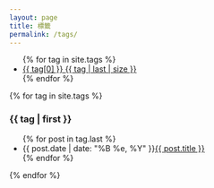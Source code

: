 ```yaml
---
layout: page
title: 標籤
permalink: /tags/
---
```


<div id="tags">
  <ul id="label_box">
  {% for tag in site.tags %}
    <li><a href="{{ site.baseurl }}/tags/#{{ tag[0] }}">{{ tag[0] }} <span>{{ tag | last | size }}</span></a></li>
  {% endfor %}
  </ul>

  <div class="post post-archive">
  {% for tag in site.tags %}
  <h3 id="{{ tag | first }}">{{ tag | first }}</h3>
  <ul>
      {% for post in tag.last %}
          <li><span class="date">{{ post.date | date: "%B %e, %Y" }}</span><a href="{{ post.url | prepend: site.baseurl }}">{{ post.title }}</a></li>
      {% endfor %}
  </ul>
  {% endfor %}
  </div>
</div>

